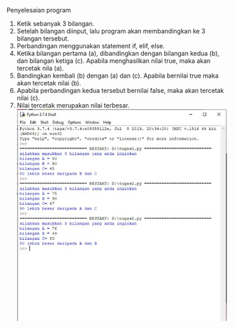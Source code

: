 Penyelesaian program
1. Ketik sebanyak 3  bilangan.
2. Setelah bilangan diinput, lalu program akan membandingkan ke 3 bilangan tersebut.
3. Perbandingan menggunakan statement if, elif, else.
4. Ketika bilangan pertama (a), dibandingkan dengan bilangan kedua (b), dan bilangan ketiga
   (c). Apabila menghasilkan nilai true, maka akan tercetak nila (a).
5. Bandingkan kembali (b) dengan (a) dan (c). Apabila bernilai true maka akan tercetak nilai (b).
6. Apabila perbandingan kedua tersebut bernilai false, maka akan tercetak nilai (c).
7. Nilai tercetak merupakan nilai terbesar.
![](hasil.JPG)
